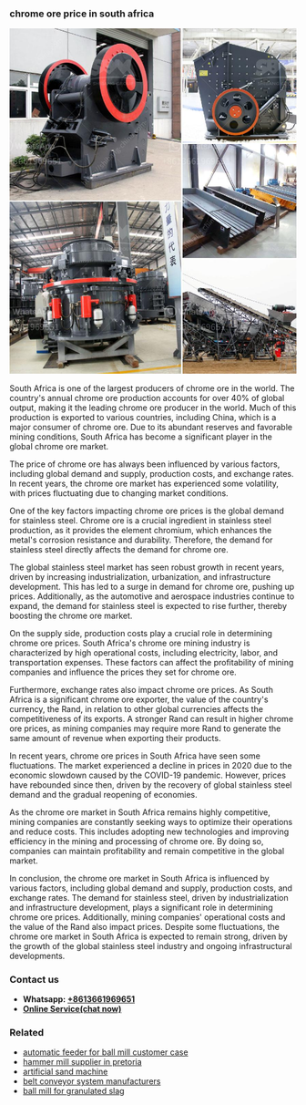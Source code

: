 <h3>chrome ore price in south africa</h3><img src='1706755551.jpg' alt=''><p>South Africa is one of the largest producers of chrome ore in the world. The country's annual chrome ore production accounts for over 40% of global output, making it the leading chrome ore producer in the world. Much of this production is exported to various countries, including China, which is a major consumer of chrome ore. Due to its abundant reserves and favorable mining conditions, South Africa has become a significant player in the global chrome ore market.</p><p>The price of chrome ore has always been influenced by various factors, including global demand and supply, production costs, and exchange rates. In recent years, the chrome ore market has experienced some volatility, with prices fluctuating due to changing market conditions.</p><p>One of the key factors impacting chrome ore prices is the global demand for stainless steel. Chrome ore is a crucial ingredient in stainless steel production, as it provides the element chromium, which enhances the metal's corrosion resistance and durability. Therefore, the demand for stainless steel directly affects the demand for chrome ore.</p><p>The global stainless steel market has seen robust growth in recent years, driven by increasing industrialization, urbanization, and infrastructure development. This has led to a surge in demand for chrome ore, pushing up prices. Additionally, as the automotive and aerospace industries continue to expand, the demand for stainless steel is expected to rise further, thereby boosting the chrome ore market.</p><p>On the supply side, production costs play a crucial role in determining chrome ore prices. South Africa's chrome ore mining industry is characterized by high operational costs, including electricity, labor, and transportation expenses. These factors can affect the profitability of mining companies and influence the prices they set for chrome ore.</p><p>Furthermore, exchange rates also impact chrome ore prices. As South Africa is a significant chrome ore exporter, the value of the country's currency, the Rand, in relation to other global currencies affects the competitiveness of its exports. A stronger Rand can result in higher chrome ore prices, as mining companies may require more Rand to generate the same amount of revenue when exporting their products.</p><p>In recent years, chrome ore prices in South Africa have seen some fluctuations. The market experienced a decline in prices in 2020 due to the economic slowdown caused by the COVID-19 pandemic. However, prices have rebounded since then, driven by the recovery of global stainless steel demand and the gradual reopening of economies.</p><p>As the chrome ore market in South Africa remains highly competitive, mining companies are constantly seeking ways to optimize their operations and reduce costs. This includes adopting new technologies and improving efficiency in the mining and processing of chrome ore. By doing so, companies can maintain profitability and remain competitive in the global market.</p><p>In conclusion, the chrome ore market in South Africa is influenced by various factors, including global demand and supply, production costs, and exchange rates. The demand for stainless steel, driven by industrialization and infrastructure development, plays a significant role in determining chrome ore prices. Additionally, mining companies' operational costs and the value of the Rand also impact prices. Despite some fluctuations, the chrome ore market in South Africa is expected to remain strong, driven by the growth of the global stainless steel industry and ongoing infrastructural developments.</p><h3>Contact us</h3><ul><li><strong>Whatsapp:&nbsp;<a href="https://wa.me/8613661969651">+8613661969651</a></strong></li><li><a href="https://swt.shibang-china.com/?git&amp;zhl&amp;chrome ore price in south africa"><strong>Online Service(chat now)</strong></a></li></ul><h3>Related</h3><ul><li><a href='automatic feeder for ball mill customer case.md'>automatic feeder for ball mill customer case</a></li><li><a href='hammer mill supplier in pretoria.md'>hammer mill supplier in pretoria</a></li><li><a href='artificial sand machine.md'>artificial sand machine</a></li><li><a href='belt conveyor system manufacturers.md'>belt conveyor system manufacturers</a></li><li><a href='ball mill for granulated slag.md'>ball mill for granulated slag</a></li></ul>